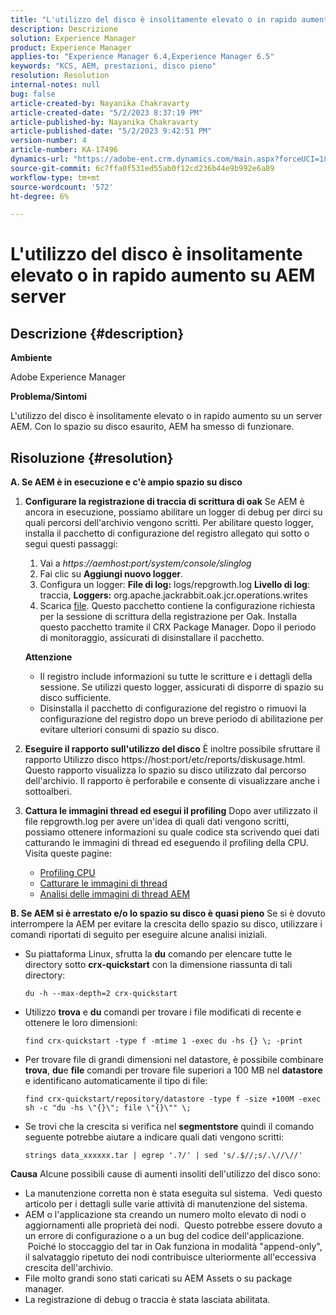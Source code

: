 ```yaml
---
title: "L'utilizzo del disco è insolitamente elevato o in rapido aumento su AEM server"
description: Descrizione
solution: Experience Manager
product: Experience Manager
applies-to: "Experience Manager 6.4,Experience Manager 6.5"
keywords: "KCS, AEM, prestazioni, disco pieno"
resolution: Resolution
internal-notes: null
bug: false
article-created-by: Nayanika Chakravarty
article-created-date: "5/2/2023 8:37:19 PM"
article-published-by: Nayanika Chakravarty
article-published-date: "5/2/2023 9:42:51 PM"
version-number: 4
article-number: KA-17496
dynamics-url: "https://adobe-ent.crm.dynamics.com/main.aspx?forceUCI=1&pagetype=entityrecord&etn=knowledgearticle&id=104d8e1f-29e9-ed11-a7c6-6045bd006268"
source-git-commit: 6c7ffa0f531ed55ab0f12cd236b44e9b992e6a89
workflow-type: tm+mt
source-wordcount: '572'
ht-degree: 6%

---
```


# L&#39;utilizzo del disco è insolitamente elevato o in rapido aumento su AEM server

## Descrizione {#description}


<b>Ambiente</b>

Adobe Experience Manager

<b>Problema/Sintomi</b>

L&#39;utilizzo del disco è insolitamente elevato o in rapido aumento su un server AEM. Con lo spazio su disco esaurito, AEM ha smesso di funzionare.




## Risoluzione {#resolution}

<b>A. Se AEM è in esecuzione e c&#39;è ampio spazio su disco</b>
1. <b>Configurare la registrazione di traccia di scrittura di oak</b>    Se AEM è ancora in esecuzione, possiamo abilitare un logger di debug per dirci su quali percorsi dell&#39;archivio vengono scritti. Per abilitare questo logger, installa il pacchetto di configurazione del registro allegato qui sotto o segui questi passaggi:

   1. Vai a *https://aemhost:port/system/console/slinglog*
   2. Fai clic su <b>Aggiungi nuovo logger</b>.
   3. Configura un logger: <b>File di log:</b> logs/repgrowth.log <b>Livello di log</b>: traccia, <b>Loggers:</b> org.apache.jackrabbit.oak.jcr.operations.writes
   4. Scarica [file](https://helpx.adobe.com/content/dam/help/en/experience-manager/kb/analyze-unusual-repository-growth/jcr:content/main-pars/download/log_repository_growth-1.zip).        Questo pacchetto contiene la configurazione richiesta per la sessione di scrittura della registrazione per Oak. Installa questo pacchetto tramite il CRX Package Manager. Dopo il periodo di monitoraggio, assicurati di disinstallare il pacchetto.

   <b>Attenzione</b>

   - Il registro include informazioni su tutte le scritture e i dettagli della sessione. Se utilizzi questo logger, assicurati di disporre di spazio su disco sufficiente.
   - Disinstalla il pacchetto di configurazione del registro o rimuovi la configurazione del registro dopo un breve periodo di abilitazione per evitare ulteriori consumi di spazio su disco.
2. <b>Eseguire il rapporto sull&#39;utilizzo del disco</b>    È inoltre possibile sfruttare il rapporto Utilizzo disco https://host:port/etc/reports/diskusage.html. Questo rapporto visualizza lo spazio su disco utilizzato dal percorso dell&#39;archivio. Il rapporto è perforabile e consente di visualizzare anche i sottoalberi.
3. <b>Cattura le immagini thread ed esegui il profiling</b>    Dopo aver utilizzato il file repgrowth.log per avere un&#39;idea di quali dati vengono scritti, possiamo ottenere informazioni su quale codice sta scrivendo quei dati catturando le immagini di thread ed eseguendo il profiling della CPU. Visita queste pagine:

   - [Profiling CPU](https://experienceleague.adobe.com/docs/experience-cloud-kcs/kbarticles/KA-17499.html?lang=it)
   - [Catturare le immagini di thread](https://experienceleague.adobe.com/docs/experience-cloud-kcs/kbarticles/KA-17452.html?lang=it)
   - [Analisi delle immagini di thread AEM](https://experienceleague.adobe.com/docs/experience-cloud-kcs/kbarticles/KA-16458.html?lang=it)

<b>B. Se AEM si è arrestato e/o lo spazio su disco è quasi pieno</b>
Se si è dovuto interrompere la AEM per evitare la crescita dello spazio su disco, utilizzare i comandi riportati di seguito per eseguire alcune analisi iniziali.

- Su piattaforma Linux, sfrutta la <b>du</b> comando per elencare tutte le directory sotto <b>crx-quickstart</b> con la dimensione riassunta di tali directory:<br>

   ```
   du -h --max-depth=2 crx-quickstart
   ```

- Utilizzo <b>trova</b> e <b>du</b> comandi per trovare i file modificati di recente e ottenere le loro dimensioni:

   ```
   find crx-quickstart -type f -mtime 1 -exec du -hs {} \; -print
   ```

- Per trovare file di grandi dimensioni nel datastore, è possibile combinare <b>trova</b>, <b>du</b>e <b>file</b> comandi per trovare file superiori a 100 MB nel <b>datastore</b> e identificano automaticamente il tipo di file:

   ```
   find crx-quickstart/repository/datastore -type f -size +100M -exec sh -c "du -hs \"{}\"; file \"{}\"" \;
   ```

- Se trovi che la crescita si verifica nel <b>segmentstore</b> quindi il comando seguente potrebbe aiutare a indicare quali dati vengono scritti:

   ```
   strings data_xxxxxx.tar | egrep '.?/' | sed 's/.$//;s/.\//\//'
   ```

<b>Causa</b>
Alcune possibili cause di aumenti insoliti dell&#39;utilizzo del disco sono:

- La manutenzione corretta non è stata eseguita sul sistema.  Vedi questo articolo per i dettagli sulle varie attività di manutenzione del sistema.
- AEM o l&#39;applicazione sta creando un numero molto elevato di nodi o aggiornamenti alle proprietà dei nodi.  Questo potrebbe essere dovuto a un errore di configurazione o a un bug del codice dell&#39;applicazione.  Poiché lo stoccaggio del tar in Oak funziona in modalità &quot;append-only&quot;, il salvataggio ripetuto dei nodi contribuisce ulteriormente all&#39;eccessiva crescita dell&#39;archivio.
- File molto grandi sono stati caricati su AEM Assets o su package manager.
- La registrazione di debug o traccia è stata lasciata abilitata.

